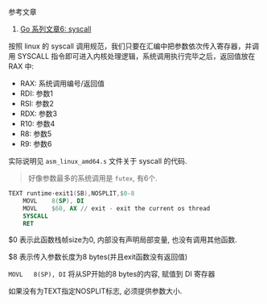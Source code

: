 参考文章

1. [Go 系列文章6: syscall](http://xargin.com/syscall/)

按照 linux 的 syscall 调用规范，我们只要在汇编中把参数依次传入寄存器，并调用 SYSCALL 指令即可进入内核处理逻辑，系统调用执行完毕之后，返回值放在 RAX 中:

- RAX: 系统调用编号/返回值
- RDI: 参数1
- RSI: 参数2
- RDX: 参数3
- R10: 参数4
- R8: 参数5
- R9: 参数6

实际说明见 `asm_linux_amd64.s` 文件关于 syscall 的代码.

> 好像参数最多的系统调用是 `futex`, 有6个.

```asm
TEXT runtime·exit1(SB),NOSPLIT,$0-8
	MOVL	8(SP), DI
	MOVL	$60, AX	// exit - exit the current os thread
	SYSCALL
	RET
```

$0 表示此函数栈帧size为0, 内部没有声明局部变量, 也没有调用其他函数.

$8 表示传入参数长度为8 bytes(并且exit函数没有返回值)

`MOVL	8(SP), DI` 将从SP开始的8 bytes的内容, 赋值到 DI 寄存器

如果没有为TEXT指定NOSPLIT标志, 必须提供参数大小.